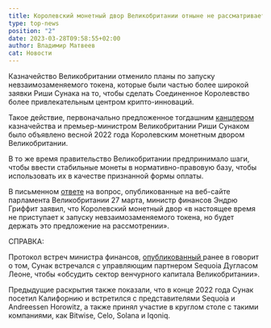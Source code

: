 ```yaml
---
title: Королевский монетный двор Великобритании отныне не рассматривает запуск NFT
type: top-news
position: "2"
date: 2023-03-28T09:58:55+02:00
author: Владимир Матвеев
cat: Новости
---
```

Казначейство Великобритании отменило планы по запуску невзаимозаменяемого токена, которые были частью более широкой заявки Риши Сунака на то, чтобы сделать Соединенное Королевство более привлекательным центром крипто-инноваций. 

Такое действие, первоначально предложенное тогдашним [канцлером](https://www.theblock.co/post/179331/uk-crypto-hub-and-official-nft-plans-could-be-back-on-as-sunak-wins-leadership) казначейства и премьер-министром Великобритании Риши Сунаком было объявлено весной 2022 года Королевским монетным двором Великобритании.

В то же время правительство Великобритании предпринимало шаги, чтобы ввести стабильные монеты в нормативно-правовую базу, чтобы использовать их в качестве признанной формы оплаты. 

В письменном [ответе](https://questions-statements.parliament.uk/written-questions/detail/2023-03-09/162176#) на вопрос, опубликованные на веб-сайте парламента Великобритании 27 марта, министр финансов Эндрю Гриффит заявил, что Королевский монетный двор «в настоящее время не приступает к запуску невзаимозаменяемого токена, но будет держать это предложение на рассмотрении». 

СПРАВКА:

Протокол встреч министра финансов, [опубликованный ](https://assets.publishing.service.gov.uk/government/uploads/system/uploads/attachment_data/file/1090828/Meetings_Ministerial_Transparency_Jan-March_2022.csv/preview)ранее в говорит о том, Сунак встречался с управляющим партнером Sequoia Дугласом Леоне, чтобы «обсудить сектор венчурного капитала Великобритании». 

Предыдущие раскрытия также показали, что в конце 2022 года Сунак посетил Калифорнию и встретился с представителями Sequoia и Andreessen Horowitz, а также принял участие в круглом столе с такими компаниями, как Bitwise, Celo, Solana и Iqoniq.